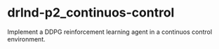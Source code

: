 # drlnd-p2_continuos-control
Implement a DDPG reinforcement learning agent in a continuos control environment.
